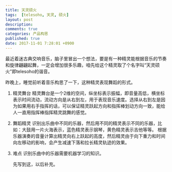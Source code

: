 ```yaml
---
title: 天灵硕火
tags:  [telesoho, 天灵, 硕火]
layout: post
description: 
comments: true
categories: 产品构思
published: true
date: 2017-11-01 7:28:01 +0900
---
```


最近着迷古典交响音乐，脑子里冒出一个想法，要是有一种精灵能根据音乐的节奏和旋律翩翩起舞，一定会增加很多乐趣，咱先给这个精灵取了个名字叫“天灵硕火”即telesoho的谐音。

昨晚上，睡觉前听着音乐构思了一下，这种精灵表现舞蹈的形式。

1. 精灵舞台
    精灵舞台是一个2维的空间，纵坐标表示振幅，即音量高低，横坐标表示时间流动，流动方向是从右到左，用于表现音乐速度。选择从右到左是因为如果用右手指挥的话，可以保证精灵跃起方向和指挥棒划动方向一致，能给人一直用指挥棒指挥精灵跳舞的感觉。
1. 舞蹈精灵
    识别出乐曲中不同的乐器，然后用不同的精灵表示不同的乐器，比如：大鼓用一片火海表示，蓝色精灵表示钢琴，黄色精灵表示吉他等等。
    根据乐器演奏的音量计算出精灵向右上跃起的高度，然后精灵由于向下重力和时间向左移动的影响，会产生减速下落和拉长精灵轨迹的效果。
1. 难点
    识别乐曲中的乐器需要机器学习的知识。

    先写到这，以后补充。
